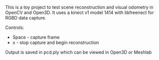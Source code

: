 This is a toy project to test scene reconstruction and visual odometry in OpenCV and Open3D. It uses a kinect v1 model 1414 with libfreenect for RGBD data capture.

Controls:

* Space - capture frame
* x - stop capture and begin reconstruction

Output is saved in pcd.ply which can be viewed in Open3D or Meshlab

